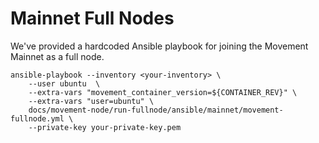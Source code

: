 # Mainnet Full Nodes
We've provided a hardcoded Ansible playbook for joining the Movement Mainnet as a full node. 

```shell
ansible-playbook --inventory <your-inventory> \
    --user ubuntu  \
    --extra-vars "movement_container_version=${CONTAINER_REV}" \
    --extra-vars "user=ubuntu" \
    docs/movement-node/run-fullnode/ansible/mainnet/movement-fullnode.yml \
    --private-key your-private-key.pem
```